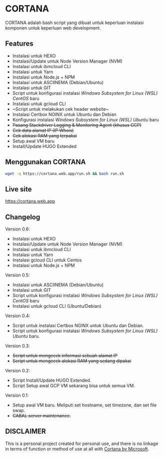 # CORTANA
CORTANA adalah bash script yang dibuat untuk keperluan instalasi komponen untuk keperluan web development.

## Features
* Instalasi untuk HEXO
* Instalasi/Update untuk Node Version Manager (NVM)
* Instalasi untuk ibmcloud CLI
* Instalasi untuk Yarn
* Instalasi untuk Node.js + NPM
* Instalasi untuk ASCIINEMA (Debian/Ubuntu)
* Instalasi untuk GIT
* Script untuk konfigurasi instalasi *Windows Subsystem for Linux (WSL) CentOS* baru
* Instalasi untuk gcloud CLI
* ~Script untuk melakukan cek header website~
* Instalasi Certbox NGINX untuk Ubuntu dan Debian
* Konfigurasi instalasi *Windows Subsystem for Linux (WSL) Ubuntu* baru
* ~~Pasang Stackdriver Logging & Monitoring Agent (khusus GCP)~~
* ~~Cek data alamat IP (IP Whois)~~
* ~~Cek alokasi RAM yang terpakai~~
* Setup awal VM baru
* Install/Update HUGO Extended

## Menggunakan CORTANA
```bash
wget -q https://cortana.web.app/run.sh && bash run.sh
```

## Live site
https://cortana.web.app

## Changelog

Version 0.6:
* Instalasi untuk HEXO
* Instalasi/Update untuk Node Version Manager (NVM)
* Instalasi untuk ibmcloud CLI
* Instalasi untuk Yarn
* Instalasi gcloud CLI untuk Centos
* Instalasi untuk Node.js + NPM

Version 0.5:
* Instalasi untuk ASCIINEMA (Debian/Ubuntu)
* Instalasi untuk GIT
* Script untuk konfigurasi instalasi *Windows Subsystem for Linux (WSL) CentOS* baru
* Instalasi untuk gcloud CLI (Ubuntu/Debian)

Version 0.4:
* Script untuk instalasi Certbox NGINX untuk Ubuntu dan Debian.
* Script untuk konfigurasi instalasi *Windows Subsystem for Linux (WSL) Ubuntu* baru.

Version 0.3:
* ~~Script untuk mengecek informasi sebuah alamat IP~~
* ~~Script untuk mengecek alokasi RAM yang sedang dipakai~~

Version 0.2:
* Script Install/Update HUGO Extended.
* Script Setup awal GCP VM sekarang bisa untuk semua VM.

Version 0.1:
* Setup awal VM baru. Meliputi set hostname, set timezone, dan set file swap.
* ~~CABAL server maintenance.~~

## DISCLAIMER
This is a personal project created for personal use, and there is no linkage in terms of function or method of use at all with [Cortana by Microsoft](https://www.microsoft.com/en-us/windows/cortana).
